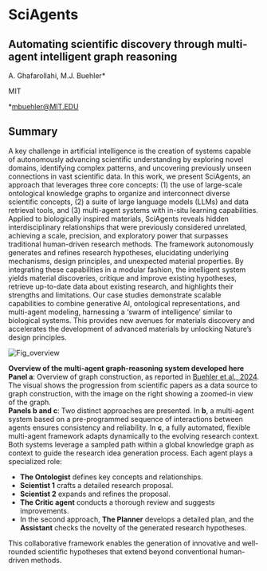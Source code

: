 # SciAgents
## Automating scientific discovery through multi-agent intelligent graph reasoning
A. Ghafarollahi, M.J. Buehler*

MIT

*mbuehler@MIT.EDU

## Summary
A key challenge in artificial intelligence is the creation of systems capable of autonomously advancing
scientific understanding by exploring novel domains, identifying complex patterns, and uncovering
previously unseen connections in vast scientific data. In this work, we present SciAgents, an approach
that leverages three core concepts: (1) the use of large-scale ontological knowledge graphs to
organize and interconnect diverse scientific concepts, (2) a suite of large language models (LLMs)
and data retrieval tools, and (3) multi-agent systems with in-situ learning capabilities. Applied to
biologically inspired materials, SciAgents reveals hidden interdisciplinary relationships that were
previously considered unrelated, achieving a scale, precision, and exploratory power that surpasses
traditional human-driven research methods. The framework autonomously generates and refines
research hypotheses, elucidating underlying mechanisms, design principles, and unexpected material
properties. By integrating these capabilities in a modular fashion, the intelligent system yields material
discoveries, critique and improve existing hypotheses, retrieve up-to-date data about existing research,
and highlights their strengths and limitations. Our case studies demonstrate scalable capabilities to
combine generative AI, ontological representations, and multi-agent modeling, harnessing a ‘swarm
of intelligence’ similar to biological systems. This provides new avenues for materials discovery and
accelerates the development of advanced materials by unlocking Nature’s design principles.

![Fig_overview](https://github.com/user-attachments/assets/3cae1052-427a-407c-8c9d-629111a3c070)

**Overview of the multi-agent graph-reasoning system developed here**  
**Panel a**: Overview of graph construction, as reported in [Buehler et al., 2024](#https://iopscience.iop.org/article/10.1088/2632-2153/ad7228/meta). The visual shows the progression from scientific papers as a data source to graph construction, with the image on the right showing a zoomed-in view of the graph.  
**Panels b and c**: Two distinct approaches are presented. In **b**, a multi-agent system based on a pre-programmed sequence of interactions between agents ensures consistency and reliability. In **c**, a fully automated, flexible multi-agent framework adapts dynamically to the evolving research context. Both systems leverage a sampled path within a global knowledge graph as context to guide the research idea generation process. Each agent plays a specialized role:  
- **The Ontologist** defines key concepts and relationships.  
- **Scientist 1** crafts a detailed research proposal.  
- **Scientist 2** expands and refines the proposal.  
- **The Critic agent** conducts a thorough review and suggests improvements.  
- In the second approach, **The Planner** develops a detailed plan, and the **Assistant** checks the novelty of the generated research hypotheses.

This collaborative framework enables the generation of innovative and well-rounded scientific hypotheses that extend beyond conventional human-driven methods.
